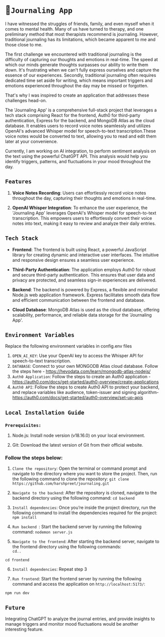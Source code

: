 # 📌`Journaling App`
I have witnessed the struggles of friends, family, and even myself when it comes to mental health. Many of us have turned to therapy, and one preliminary method that most therapists recommend is  journaling. However, traditional journaling has its limitations, which became apparent to me and those close to me.

The first challenge we encountered with traditional journaling is the difficulty of capturing our thoughts and emotions in real-time. The speed at which our minds generate thoughts surpasses our ability to write them down. It's frustrating when we can't fully express ourselves and capture the essence of our experiences.
Secondly, traditional journaling often requires dedicated time set aside for writing, which means important triggers and emotions experienced throughout the day may be missed or forgotten.

That's why I was inspired to create an application that addresses these challenges head-on. 

The 'Journaling App' is a comprehensive full-stack project that leverages a tech stack comprising React for the frontend, Auth0 for third-party authentication, Express for the backend, and MongoDB Atlas as the cloud database. 
It enables users to record voice notes seamlessly and utilizes OpenAI's advanced Whisper model for speech-to-text transcription.These voice notes would be converted to text, allowing you to read and edit them later at your convenience.

Currently, I am working on AI integration, to perform sentiment analysis on the text using the powerful ChatGPT API. This analysis would help you identify triggers, patterns, and fluctuations in your mood throughout the day.

## `Features`

1. **Voice Notes Recording**: Users can effortlessly record voice notes throughout the day, capturing their thoughts and emotions in real-time.

2. **OpenAI Whisper Integration**: To enhance the user experience, the 'Journaling App' leverages OpenAI's  Whisper model for speech-to-text transcription. This empowers users to effortlessly convert their voice notes into text, making it easy to review and analyze their daily entries.

## `Tech Stack`

- **Frontend**: The frontend is built using React, a powerful JavaScript library for creating dynamic and interactive user interfaces. The intuitive and responsive design ensures a seamless user experience.

- **Third-Party Authentication**: The application employs Auth0 for robust and secure third-party authentication. This ensures that user data and privacy are protected, and seamless sign-in experiences are delivered.

- **Backend**: The backend is powered by Express, a flexible and minimalist Node.js web application framework. Express facilitates smooth data flow and efficient communication between the frontend and database.

- **Cloud Database**: MongoDB Atlas is used as the cloud database, offering scalability, performance, and reliable data storage for the 'Journaling App'.

## `Environment Variables`
Replace the following environment variables in config.env files
1. `OPEN_AI_KEY`: Use your OpenAI key to access the Whisper API for speech-to-text transcription. 
2. `DATABASE`: Connect to your own MONGODB Atlas cloud database. Follow the steps here - https://hevodata.com/learn/mongodb-atlas-nodejs/
3. `Auth0 Application`: Follow the steps to create an Auth0 application - https://auth0.com/docs/get-started/auth0-overview/create-applications
4. `Auth0 API`: Follow the steps to create Auth0 API to protect your backend, and replace variables like audience, token-issuer and signing algorithm- https://auth0.com/docs/get-started/auth0-overview/set-up-apis
 
## `Local Installation Guide`

### `Prerequisites:`
1. Node.js: Install node version (v18.16.0) on your local environment.
   
2. Git: Download the latest version of Git from their official website.  

### Follow the steps below:
1. `Clone the repository`: Open the terminal or command prompt and navigate to the directory where you want to store the project. Then, run the following command to clone the repository:
```git clone https://github.com/harshpreet/journaling.git```

3. `Navigate to the backend`: After the repository is cloned, navigate to the backend directory using the following command:
```cd backend```

3. `Install dependencies`: Once you’re inside the project directory, run the following command to install the dependencies required for the project:
```npm install```

4. `Run backend `: Start the backend server by running the following command:
```nodemon server.js```

5. `Navigate to the frontend`: After starting the backend server, navigate to the frontend directory using the following commands:  
```cd..```

```cd frontend```

6. ```Install dependencies```: Repeat step 3
    
7. `Run frontend`: Start the frontend server by running the following command and access the application on `http://localhost:5173/`:
    
```npm run dev```
## `Future` 
Integrating ChatGPT to analyze the journal entries, and provide insights to manage triggers and monitor mood fluctuations would be another interesting feature. 
